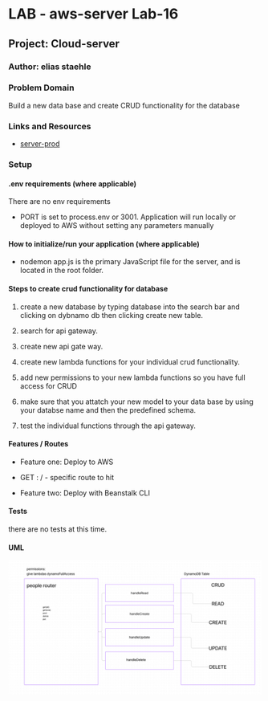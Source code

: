 # LAB - aws-server Lab-16

## Project: Cloud-server

### Author: elias staehle

### Problem Domain

Build a new data base and create CRUD functionality for the database

### Links and Resources

- [server-prod](http://aws-server-dev.us-east-1.elasticbeanstalk.com/)

### Setup

#### .env requirements (where applicable)

There are no env requirements

- PORT is set to process.env or 3001.
  Application will run locally or deployed to AWS without setting any parameters manually

#### How to initialize/run your application (where applicable)

- nodemon
  app.js is the primary JavaScript file for the server, and is located in the root folder.

#### Steps to create crud functionality for database

1. create a new database by typing database into the search bar and clicking on dybnamo db then clicking create new table.

2. search for api gateway.

3. create new api gate way.

4. create new lambda functions for your individual crud functionality.

5. add new permissions to your new lambda functions so you have full access for CRUD

6. make sure that you attatch your new model to your data base by using your databse name and then the predefined schema.

7. test the individual functions through the api gateway.
 
#### Features / Routes

- Feature one: Deploy to AWS

- GET : / - specific route to hit
- Feature two: Deploy with Beanstalk CLI

#### Tests

there are no tests at this time.

#### UML

![UML](../ASSETS/LAB-19-UML.png)

